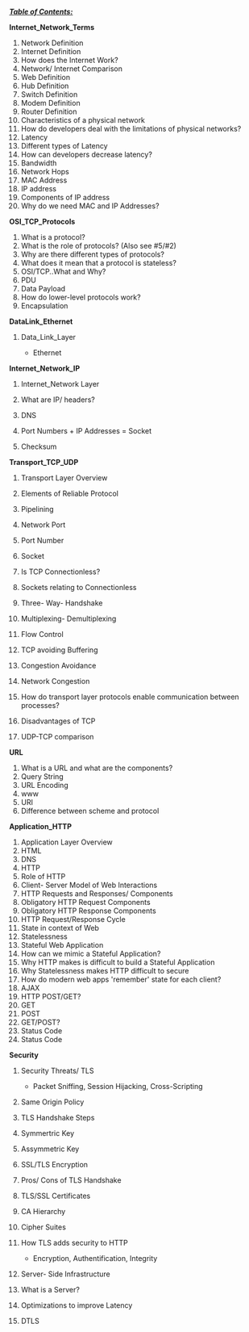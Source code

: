 <u>***Table of Contents:***</u>



**Internet_Network_Terms** 

1. Network Definition
2. Internet Definition
3. How does the Internet Work?
4. Network/ Internet Comparison
5. Web Definition
6. Hub Definition
7. Switch Definition
8. Modem Definition
9. Router Definition
10. Characteristics of a physical network
11. How do developers deal with the limitations of physical networks?
12. Latency
13. Different types of Latency
14. How can developers decrease latency?
15. Bandwidth
16. Network Hops
17. MAC Address
18. IP address
19. Components of IP address
20. Why do we need MAC and IP Addresses?



**OSI_TCP_Protocols**

1) What is a protocol?
2) What is the role of protocols?  (Also see #5/#2)
3) Why are there different types of protocols?
4) What does it mean that a protocol is stateless?
5) OSI/TCP..What and Why?     
6) PDU
7) Data Payload
8) How do lower-level protocols work?
9) Encapsulation



**DataLink_Ethernet**

1. Data_Link_Layer

   - Ethernet 

     

**Internet_Network_IP**

1. Internet_Network Layer

2. What are IP/ headers?

3. DNS

4. Port Numbers + IP Addresses = Socket

5. Checksum



**Transport_TCP_UDP**

1. Transport Layer Overview

2. Elements of Reliable Protocol 

3. Pipelining 

4. Network Port

5. Port Number

6. Socket

7. Is TCP Connectionless?

8. Sockets relating to Connectionless

9. Three- Way- Handshake

10. Multiplexing- Demultiplexing 

11. Flow Control

12. TCP avoiding Buffering 

13. Congestion Avoidance 

14. Network Congestion

15. How do transport layer protocols enable communication between processes?

16. Disadvantages of TCP 

17. UDP-TCP comparison




**URL**

1. What is a URL and what are the components? 
2. Query String 
3. URL Encoding 
4. www
5. URI
6. Difference between scheme and protocol 



**Application_HTTP**

1. Application Layer Overview
2. HTML
3. DNS
4. HTTP 
5. Role of HTTP 
6. Client- Server Model of Web Interactions 
7. HTTP Requests and Responses/ Components 
8. Obligatory HTTP Request Components 
9. Obligatory HTTP Response Components 
10. HTTP Request/Response Cycle
11. State in context of Web 
12. Statelessness 
13. Stateful Web Application
14. How can we mimic a Stateful Application?
15. Why HTTP makes is difficult to build a Stateful Application
16. Why Statelessness makes HTTP difficult to secure
17. How do modern web apps 'remember' state for each client?
18. AJAX
19. HTTP POST/GET?
20. GET 
21. POST 
22. GET/POST?
23. Status Code 
24. Status Code 



**Security**

1. Security Threats/ TLS 
   - Packet Sniffing, Session Hijacking, Cross-Scripting 
2. Same Origin Policy 
3. TLS Handshake Steps 
4. Symmertric Key 
5. Assymmetric Key 
6. SSL/TLS Encryption
7. Pros/ Cons of TLS Handshake 
8. TLS/SSL Certificates 
9. CA Hierarchy 
10. Cipher Suites 
11. How TLS adds security to HTTP 
    - Encryption, Authentification, Integrity
12. Server- Side Infrastructure 

13. What is a Server?
14. Optimizations to improve Latency
15. DTLS 